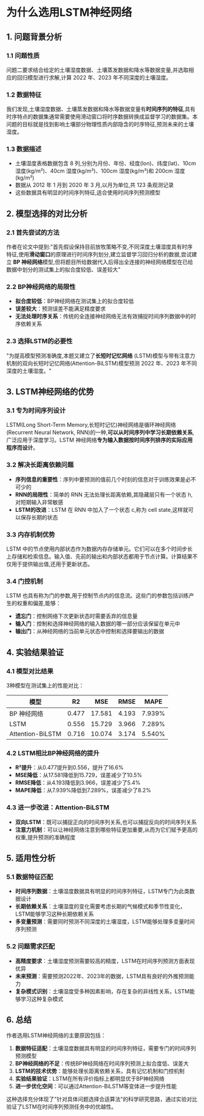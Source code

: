 # 为什么选用LSTM神经网络

## 1. 问题背景分析

### 1.1 问题性质
问题二要求结合给定的土壤湿度数据、土壤蒸发数据和降水等数据变量,并选取相应的回归模型进行求解,计算 2022 年、2023 年不同深度的土壤湿度。

### 1.2 数据特征
我们发现,土壤湿度数据、土壤蒸发数据和降水等数据变量有**时间序列的特征**,具有时序特点的数据集通常需要使用滑动窗口将时序数据转换成监督学习的数据集。本问题的目标就是找到影响土壤部分物理性质内部隐含的时序特征,预测未来的土壤湿度。

### 1.3 数据描述
- 土壤湿度表格数据包含 8 列,分别为月份、年份、经度(lon)、纬度(lat)、10cm 湿度(kg/m²)、40cm 湿度(kg/m²)、100cm 湿度(kg/m²)和 200cm 湿度(kg/m²)
- 数据从 2012 年 1 月到 2020 年 3 月,以月为单位,共 123 条观测记录
- 这些数据具有明显的时间序列特征,适合使用时间序列预测模型

## 2. 模型选择的对比分析

### 2.1 首先尝试的方法
作者在论文中提到:"首先假设保持目前放牧策略不变,不同深度土壤湿度具有时序特征,使用**滑动窗口**的原理进行时间序列划分,建立监督学习回归分析的数据,尝试建立 **BP 神经网络**模型,但将题目所给数据代入后得出全连接的神经网络模型在已给数据中划分的测试集上的拟合度较低、误差较大"

### 2.2 BP神经网络的局限性
- **拟合度较低**：BP神经网络在测试集上的拟合度较低
- **误差较大**：预测误差不能满足精度要求
- **无法处理时序关系**：传统的全连接神经网络无法有效捕捉时间序列数据中的时序依赖关系

### 2.3 选择LSTM的必要性
"为提高模型预测准确度,本题又建立了**长短时记忆网络** (LSTM)模型与带有注意力机制的双向长短时记忆网络(Attention-BiLSTM)模型预测 2022 年、2023 年不同深度的土壤湿度。"

## 3. LSTM神经网络的优势

### 3.1 专为时间序列设计
LSTM(Long Short-Term Memory,长短时记忆)神经网络是循环神经网络(Recurrent Neural Network, RNN)的一种,**可以从时间序列中学习长期依赖关系**,广泛应用于深度学习。LSTM 神经网络**专为输入数据按时间序列排序的实际应用程序而设计**。

### 3.2 解决长距离依赖问题
- **序列信息的重要性**：序列中要预测的值前几个时刻的信息对于训练效果是必不可少的
- **RNN的局限性**：简单的 RNN 无法处理长距离依赖,其隐藏层只有一个状态 h,对短期输入非常敏感
- **LSTM的改进**：LSTM 在 RNN 中加入了一个状态 c,称为 cell state,这样就可以保存长期的状态

### 3.3 内存机制优势
LSTM 中的节点使用内部状态作为数据内存存储单元。它们可以在多个时间步长上存储和检索信息。输入值、先前的输出和内部状态都用于节点计算。计算结果不仅用于提供输出值,还用于更新状态。

### 3.4 门控机制
LSTM 也具有称为门的参数,用于控制节点内的信息流。这些门的参数包括训练产生的权重和偏差,能够：
- **遗忘门**：控制网络下次更新状态时需要丢弃的信息量
- **输入门**：控制和选择神经网络的输入数据的哪一部分应该保留在单元中
- **输出门**：从神经网络的当前单元状态中控制和选择要输出的数据

## 4. 实验结果验证

### 4.1 模型对比结果
3种模型在测试集上的性能对比：

| 模型               | R2    | MSE    | RMSE  | MAPE   |
|------------------|-------|--------|-------|--------|
| BP 神经网络          | 0.477 | 17.581 | 4.193 | 7.939% |
| LSTM             | 0.556 | 15.729 | 3.966 | 7.289% |
| Attention-BiLSTM | 0.716 | 10.074 | 3.174 | 5.540% |

### 4.2 LSTM相比BP神经网络的提升
- **R²提升**：从0.477提升到0.556，提升了16.6%
- **MSE降低**：从17.581降低到15.729，误差减少了10.5%
- **RMSE降低**：从4.193降低到3.966，误差减少了5.4%
- **MAPE降低**：从7.939%降低到7.289%，误差减少了8.2%

### 4.3 进一步改进：Attention-BiLSTM
- **双向LSTM**：既可以捕捉正向的时间序列关系,也可以捕捉反向的时间序列关系
- **注意力机制**：可以让神经网络注意到哪些特征更加重要,从而为它们赋予更高的权重,提升预测的准确程度

## 5. 适用性分析

### 5.1 数据特征匹配
- **时间序列数据**：土壤湿度数据具有明显的时间序列特征，LSTM专门为此类数据设计
- **长期依赖关系**：土壤湿度的变化需要考虑长期的气候模式和季节性变化，LSTM能够学习这种长期依赖关系
- **多变量预测**：需要同时预测不同深度的土壤湿度，LSTM能够处理多变量时间序列预测

### 5.2 问题需求匹配
- **高精度要求**：土壤湿度预测需要较高的精度，LSTM在时间序列预测方面表现优异
- **未来预测**：需要预测2022年、2023年的数据，LSTM具有良好的外推预测能力
- **复杂模式识别**：土壤湿度受多种因素影响，存在复杂的非线性关系，LSTM能够学习这种复杂模式

## 6. 总结

作者选用LSTM神经网络的主要原因包括：

1. **数据特征适配**：土壤湿度数据具有明显的时间序列特征，需要专门的时间序列预测模型
2. **BP神经网络的不足**：传统BP神经网络在时间序列预测上拟合度低、误差大
3. **LSTM的技术优势**：能够处理长距离依赖关系，具有记忆机制和门控机制
4. **实验结果验证**：LSTM在所有评价指标上都明显优于BP神经网络
5. **进一步优化空间**：可以通过Attention-BiLSTM等变体进一步提升性能

这种选择充分体现了"针对具体问题选择合适算法"的科学研究思路，通过实验对比验证了LSTM在时间序列预测任务中的优越性。 